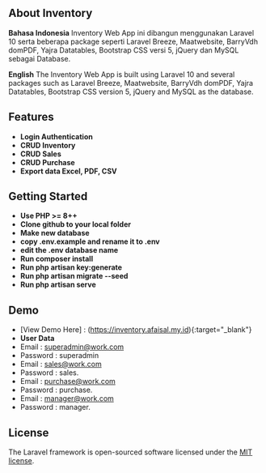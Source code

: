 
## About Inventory

**Bahasa Indonesia**
Inventory Web App ini dibangun menggunakan Laravel 10 serta beberapa package seperti Laravel Breeze, Maatwebsite, BarryVdh domPDF, Yajra Datatables, Bootstrap CSS versi 5, jQuery dan MySQL sebagai Database.

**English**
The Inventory Web App is built using Laravel 10 and several packages such as Laravel Breeze, Maatwebsite, BarryVdh domPDF, Yajra Datatables, Bootstrap CSS version 5, jQuery and MySQL as the database.

## Features

- **Login Authentication**
- **CRUD Inventory**
- **CRUD Sales**
- **CRUD Purchase**
- **Export data Excel, PDF, CSV**

## Getting Started

- **Use PHP >= 8++**
- **Clone github to your local folder**
- **Make new database**
- **copy .env.example and rename it to .env**
- **edit the .env database name**
- **Run composer install**
- **Run php artisan key:generate**
- **Run php artisan migrate --seed**
- **Run php artisan serve**

## Demo
- [View Demo Here] : (https://inventory.afaisal.my.id){:target="_blank"}
- **User Data**
- Email : superadmin@work.com
- Password : superadmin
- Email : sales@work.com
- Password : sales.
- Email : purchase@work.com
- Password : purchase.
- Email : manager@work.com
- Password : manager.

## License

The Laravel framework is open-sourced software licensed under the [MIT license](https://opensource.org/licenses/MIT).

